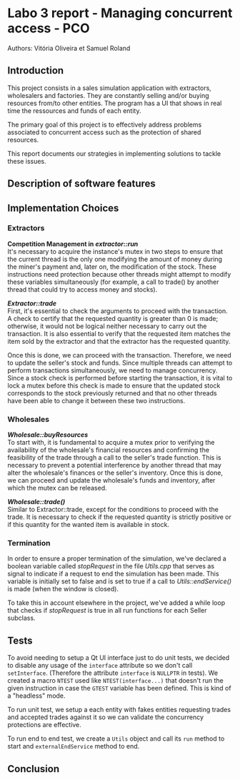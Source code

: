 # Labo 3 report - Managing concurrent access - PCO

Authors: Vitória Oliveira et Samuel Roland

## Introduction
This project consists in a sales simulation application with extractors, wholesalers and factories. They are constantly selling and/or buying resources from/to other entities. The program has a UI that shows in real time the ressources and funds of each entity.

The primary goal of this project is to effectively address problems associated to concurrent access such as the protection of shared resources. 

This report documents our strategies in implementing solutions to tackle these issues. 

## Description of software features

## Implementation Choices


### Extractors
**Competition Management in *extractor::run***  
It's necessary to acquire the instance's mutex in two steps to ensure that the current thread is the only one modifying the amount of money during the miner's payment and, later on, the modification of the stock. These instructions need protection because other threads might attempt to modify these variables simultaneously (for example, a call to trade() by another thread that could try to access money and stocks).

***Extractor::trade***  
First, it's essential to check the arguments to proceed with the transaction. A check to certify that the requested quantity is greater than 0 is made; otherwise, it would not be logical neither necessary to carry out the transaction. It is also essential to verify that the requested item matches the item sold by the extractor and that the extractor has the requested quantity.

Once this is done, we can proceed with the transaction. Therefore, we need to update the seller's stock and funds.
Since multiple threads can attempt to perform transactions simultaneously, we need to manage concurrency. Since a stock check is performed before starting the transaction, it is vital to lock a mutex before this check is made to ensure that the updated stock corresponds to the stock previously returned and that no other threads have been able to change it between these two instructions.

### Wholesales
***Wholesale::buyResources***  
To start with, it is fundamental to acquire a mutex prior to verifying the availability of the wholesale's financial resources and confirming the feasibility of the trade through a call to the seller's trade function. This is necessary to prevent a potential interference by another thread that may alter the wholesale's finances or the seller's inventory. Once this is done, we can proceed and update the wholesale's funds and inventory,  after which the mutex can be released. 

***Wholesale::trade()***  
Similar to Extractor::trade, except for the conditions to proceed with the trade. It is necessary to check if the requested quantity is strictly positive or if this quantity for the wanted item is available in stock.


### Termination 
In order to ensure a proper termination of the simulation, we've declared a boolean variable called *stopRequest* in the file *Utils.cpp* that serves as signal to indicate if a request to end the simulation has been made. 
This variable is initially set to false and is set to true if a call to *Utils::endService()* is made (when the window is closed).

To take this in account elsewhere in the project, we've added a while loop that checks if *stopRequest* is true in all run functions for each Seller subclass.    

## Tests
To avoid needing to setup a Qt UI interface just to do unit tests, we decided to disable any usage of the `interface` attribute so we don't call `setInterface`. (Therefore the attribute `interface` is `NULLPTR` in tests). We created a macro `NTEST` used like `NTEST(interface...)` that doesn't run the given instruction in case the `GTEST` variable has been defined. This is kind of a "headless" mode.

To run unit test, we setup a each entity with fakes entities requesting trades and accepted trades against it so we can validate the concurrency protections are effective.

To run end to end test, we create a `Utils` object and call its `run` method to start and `externalEndService` method to end.

## Conclusion

